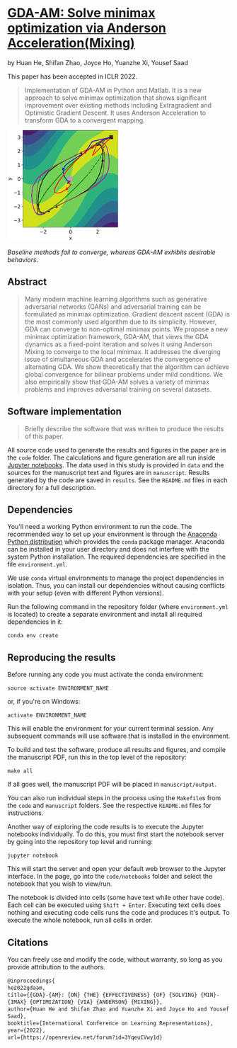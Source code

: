 # [GDA-AM: Solve minimax optimization via Anderson Acceleration(Mixing)](https://openreview.net/forum?id=3YqeuCVwy1d)

by
Huan He, 
Shifan Zhao,
Joyce Ho,
Yuanzhe Xi,
Yousef Saad

This paper has been accepted in ICLR 2022.
> Implementation of GDA-AM in Python and Matlab. It is a new approach to solve minimax optimization that shows significant improvement over existing methods including Extragradient and Optimistic Gradient Descent. It uses Anderson Acceleration to transform GDA to a convergent mapping. 

<img src="pictures/1dpatha.png" width="250" height="250">

*Baseline methods fail to converge, whereas GDA-AM exhibits desirable behaviors.*


## Abstract

> Many modern machine learning algorithms such as generative adversarial networks (GANs) and adversarial training can be formulated as minimax optimization. Gradient descent ascent (GDA) is the most commonly used algorithm due to its simplicity. However, GDA can converge to non-optimal minimax points. We propose a new minimax optimization framework, GDA-AM, that views the GDA dynamics as a fixed-point iteration and solves it using Anderson Mixing to converge to the local minimax. It addresses the diverging issue of simultaneous GDA and accelerates the convergence of alternating GDA. We show theoretically that the algorithm can achieve global convergence for bilinear problems under mild conditions. We also empirically show that GDA-AM solves a variety of minimax problems and improves adversarial training on several datasets. 


## Software implementation

> Briefly describe the software that was written to produce the results of this
> paper.

All source code used to generate the results and figures in the paper are in
the `code` folder.
The calculations and figure generation are all run inside
[Jupyter notebooks](http://jupyter.org/).
The data used in this study is provided in `data` and the sources for the
manuscript text and figures are in `manuscript`.
Results generated by the code are saved in `results`.
See the `README.md` files in each directory for a full description.




## Dependencies

You'll need a working Python environment to run the code.
The recommended way to set up your environment is through the
[Anaconda Python distribution](https://www.anaconda.com/download/) which
provides the `conda` package manager.
Anaconda can be installed in your user directory and does not interfere with
the system Python installation.
The required dependencies are specified in the file `environment.yml`.

We use `conda` virtual environments to manage the project dependencies in
isolation.
Thus, you can install our dependencies without causing conflicts with your
setup (even with different Python versions).

Run the following command in the repository folder (where `environment.yml`
is located) to create a separate environment and install all required
dependencies in it:

    conda env create


## Reproducing the results

Before running any code you must activate the conda environment:

    source activate ENVIRONMENT_NAME

or, if you're on Windows:

    activate ENVIRONMENT_NAME

This will enable the environment for your current terminal session.
Any subsequent commands will use software that is installed in the environment.

To build and test the software, produce all results and figures, and compile
the manuscript PDF, run this in the top level of the repository:

    make all

If all goes well, the manuscript PDF will be placed in `manuscript/output`.

You can also run individual steps in the process using the `Makefile`s from the
`code` and `manuscript` folders. See the respective `README.md` files for
instructions.

Another way of exploring the code results is to execute the Jupyter notebooks
individually.
To do this, you must first start the notebook server by going into the
repository top level and running:

    jupyter notebook

This will start the server and open your default web browser to the Jupyter
interface. In the page, go into the `code/notebooks` folder and select the
notebook that you wish to view/run.

The notebook is divided into cells (some have text while other have code).
Each cell can be executed using `Shift + Enter`.
Executing text cells does nothing and executing code cells runs the code
and produces it's output.
To execute the whole notebook, run all cells in order.


## Citations

You can freely use and modify the code, without warranty, so long as you provide attribution
to the authors.
```
@inproceedings{
he2022gdaam,
title={{GDA}-{AM}: {ON} {THE} {EFFECTIVENESS} {OF} {SOLVING} {MIN}-{IMAX} {OPTIMIZATION} {VIA} {ANDERSON} {MIXING}},
author={Huan He and Shifan Zhao and Yuanzhe Xi and Joyce Ho and Yousef Saad},
booktitle={International Conference on Learning Representations},
year={2022},
url={https://openreview.net/forum?id=3YqeuCVwy1d}
```

